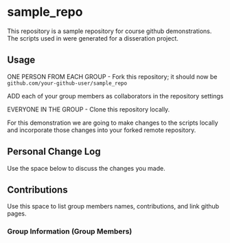# sample_repo



This repository is a sample repository for course github demonstrations. 
The scripts used in were generated for a disseration project. 



## Usage

ONE PERSON FROM EACH GROUP - Fork this repository; 
it should now be `github.com/your-github-user/sample_repo`

ADD each of your group members as collaborators in the repository settings

EVERYONE IN THE GROUP - Clone this repository locally.

For this demonstration we are going to make changes to the scripts locally
and incorporate those changes into your forked remote repository.


## Personal Change Log
Use the space below to discuss the changes you made.


## Contributions
 
Use this space to list group members names, contributions, and link github pages. 

### Group Information (Group Members)


